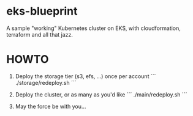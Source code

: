 # eks-blueprint

A sample "working" Kubernetes cluster on EKS, with cloudformation, terraform and all that jazz.

# HOWTO

1. Deploy the storage tier (s3, efs, ...) once per account
´´´
./storage/redeploy.sh
´´´

2. Deploy the cluster, or as many as you'd like
´´´
./main/redeploy.sh
´´´

3. May the force be with you...
